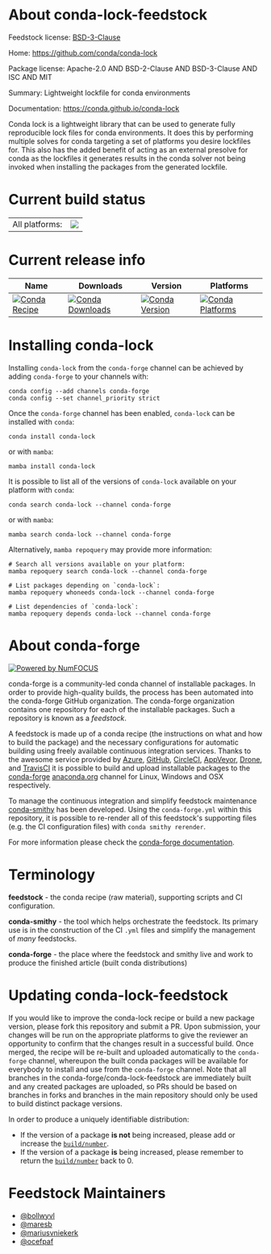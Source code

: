 About conda-lock-feedstock
==========================

Feedstock license: [BSD-3-Clause](https://github.com/conda-forge/conda-lock-feedstock/blob/main/LICENSE.txt)

Home: https://github.com/conda/conda-lock

Package license: Apache-2.0 AND BSD-2-Clause AND BSD-3-Clause AND ISC AND MIT

Summary: Lightweight lockfile for conda environments

Documentation: https://conda.github.io/conda-lock

Conda lock is a lightweight library that can be used to generate fully
reproducible lock files for conda environments.
It does this by performing multiple solves for conda targeting a set of
platforms you desire lockfiles for.
This also has the added benefit of acting as an external presolve for conda
as the lockfiles it generates results in the conda solver not being invoked
when installing the packages from the generated lockfile.

Current build status
====================


<table><tr><td>All platforms:</td>
    <td>
      <a href="https://dev.azure.com/conda-forge/feedstock-builds/_build/latest?definitionId=9912&branchName=main">
        <img src="https://dev.azure.com/conda-forge/feedstock-builds/_apis/build/status/conda-lock-feedstock?branchName=main">
      </a>
    </td>
  </tr>
</table>

Current release info
====================

| Name | Downloads | Version | Platforms |
| --- | --- | --- | --- |
| [![Conda Recipe](https://img.shields.io/badge/recipe-conda--lock-green.svg)](https://anaconda.org/conda-forge/conda-lock) | [![Conda Downloads](https://img.shields.io/conda/dn/conda-forge/conda-lock.svg)](https://anaconda.org/conda-forge/conda-lock) | [![Conda Version](https://img.shields.io/conda/vn/conda-forge/conda-lock.svg)](https://anaconda.org/conda-forge/conda-lock) | [![Conda Platforms](https://img.shields.io/conda/pn/conda-forge/conda-lock.svg)](https://anaconda.org/conda-forge/conda-lock) |

Installing conda-lock
=====================

Installing `conda-lock` from the `conda-forge` channel can be achieved by adding `conda-forge` to your channels with:

```
conda config --add channels conda-forge
conda config --set channel_priority strict
```

Once the `conda-forge` channel has been enabled, `conda-lock` can be installed with `conda`:

```
conda install conda-lock
```

or with `mamba`:

```
mamba install conda-lock
```

It is possible to list all of the versions of `conda-lock` available on your platform with `conda`:

```
conda search conda-lock --channel conda-forge
```

or with `mamba`:

```
mamba search conda-lock --channel conda-forge
```

Alternatively, `mamba repoquery` may provide more information:

```
# Search all versions available on your platform:
mamba repoquery search conda-lock --channel conda-forge

# List packages depending on `conda-lock`:
mamba repoquery whoneeds conda-lock --channel conda-forge

# List dependencies of `conda-lock`:
mamba repoquery depends conda-lock --channel conda-forge
```


About conda-forge
=================

[![Powered by
NumFOCUS](https://img.shields.io/badge/powered%20by-NumFOCUS-orange.svg?style=flat&colorA=E1523D&colorB=007D8A)](https://numfocus.org)

conda-forge is a community-led conda channel of installable packages.
In order to provide high-quality builds, the process has been automated into the
conda-forge GitHub organization. The conda-forge organization contains one repository
for each of the installable packages. Such a repository is known as a *feedstock*.

A feedstock is made up of a conda recipe (the instructions on what and how to build
the package) and the necessary configurations for automatic building using freely
available continuous integration services. Thanks to the awesome service provided by
[Azure](https://azure.microsoft.com/en-us/services/devops/), [GitHub](https://github.com/),
[CircleCI](https://circleci.com/), [AppVeyor](https://www.appveyor.com/),
[Drone](https://cloud.drone.io/welcome), and [TravisCI](https://travis-ci.com/)
it is possible to build and upload installable packages to the
[conda-forge](https://anaconda.org/conda-forge) [anaconda.org](https://anaconda.org/)
channel for Linux, Windows and OSX respectively.

To manage the continuous integration and simplify feedstock maintenance
[conda-smithy](https://github.com/conda-forge/conda-smithy) has been developed.
Using the ``conda-forge.yml`` within this repository, it is possible to re-render all of
this feedstock's supporting files (e.g. the CI configuration files) with ``conda smithy rerender``.

For more information please check the [conda-forge documentation](https://conda-forge.org/docs/).

Terminology
===========

**feedstock** - the conda recipe (raw material), supporting scripts and CI configuration.

**conda-smithy** - the tool which helps orchestrate the feedstock.
                   Its primary use is in the construction of the CI ``.yml`` files
                   and simplify the management of *many* feedstocks.

**conda-forge** - the place where the feedstock and smithy live and work to
                  produce the finished article (built conda distributions)


Updating conda-lock-feedstock
=============================

If you would like to improve the conda-lock recipe or build a new
package version, please fork this repository and submit a PR. Upon submission,
your changes will be run on the appropriate platforms to give the reviewer an
opportunity to confirm that the changes result in a successful build. Once
merged, the recipe will be re-built and uploaded automatically to the
`conda-forge` channel, whereupon the built conda packages will be available for
everybody to install and use from the `conda-forge` channel.
Note that all branches in the conda-forge/conda-lock-feedstock are
immediately built and any created packages are uploaded, so PRs should be based
on branches in forks and branches in the main repository should only be used to
build distinct package versions.

In order to produce a uniquely identifiable distribution:
 * If the version of a package **is not** being increased, please add or increase
   the [``build/number``](https://docs.conda.io/projects/conda-build/en/latest/resources/define-metadata.html#build-number-and-string).
 * If the version of a package **is** being increased, please remember to return
   the [``build/number``](https://docs.conda.io/projects/conda-build/en/latest/resources/define-metadata.html#build-number-and-string)
   back to 0.

Feedstock Maintainers
=====================

* [@bollwyvl](https://github.com/bollwyvl/)
* [@maresb](https://github.com/maresb/)
* [@mariusvniekerk](https://github.com/mariusvniekerk/)
* [@ocefpaf](https://github.com/ocefpaf/)


<!-- dummy commit to enable rerendering -->

